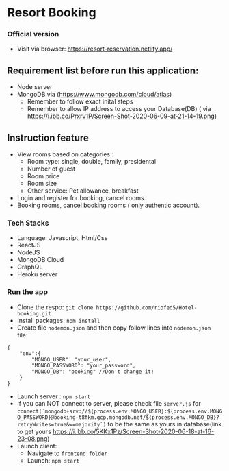 # Resort Booking

### Official version
* Visit via browser: https://resort-reservation.netlify.app/

## Requirement list before run this application:
* Node server
* MongoDB via (https://www.mongodb.com/cloud/atlas)
    * Remember to follow exact inital steps
    * Remember to allow IP address to access your Database(DB) ( via https://i.ibb.co/Prxrv1P/Screen-Shot-2020-06-09-at-21-14-19.png) 
   
## Instruction feature
* View rooms based on categories :
    * Room type: single, double, family, presidental
    * Number of guest
    * Room price
    * Room size
    * Other service: Pet allowance, breakfast
* Login and register for booking, cancel rooms.
* Booking rooms, cancel booking rooms ( only authentic account).
    
### Tech Stacks
* Language: Javascript, Html/Css
* ReactJS
* NodeJS
* MongoDB Cloud
* GraphQL
* Heroku server

### Run the app
* Clone the respo: `git clone https://github.com/riofed5/Hotel-booking.git`
* Install packages: `npm install`
* Create file `nodemon.json` and then copy follow lines into `nodemon.json` file:

```
{
    "env":{
        "MONGO_USER": "your_user",
        "MONGO_PASSWORD": "your_password",
        "MONGO_DB": "booking" //Don't change it!
    }
}
```
* Launch server : `npm start`
* If you can NOT connect to server, please check file `server.js` for ``connect(`mongodb+srv://${process.env.MONGO_USER}:${process.env.MONGO_PASSWORD}@booking-t8fkm.gcp.mongodb.net/${process.env.MONGO_DB}?retryWrites=true&w=majority`)`` to be the same as yours in database(link to get yours https://i.ibb.co/5KKx1Pz/Screen-Shot-2020-06-18-at-16-23-08.png)
* Launch client: 
   * Navigate to `frontend folder`
   * Launch: `npm start`

